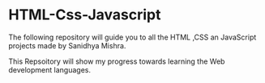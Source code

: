 # HTML-Css-Javascript
The following repository will guide you to all the HTML ,CSS an JavaScript projects made by  Sanidhya Mishra.

This Repsoitory will show my progress towards learning the Web development languages.
